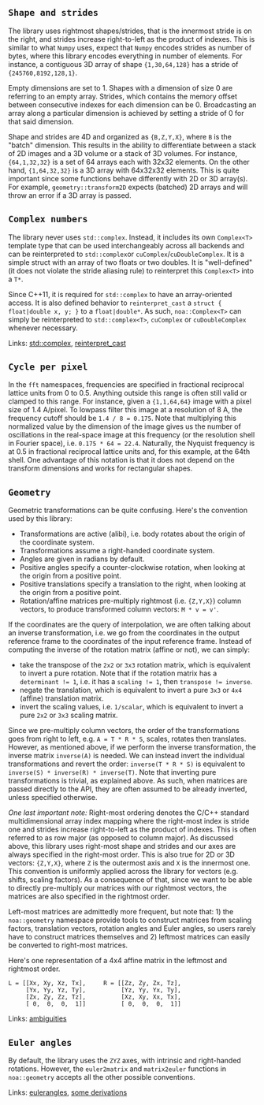 ## `Shape and strides`

The library uses rightmost shapes/strides, that is the innermost stride is on the right, and strides increase
right-to-left as the product of indexes. This is similar to what `Numpy` uses, expect that `Numpy` encodes strides as
number of bytes, where this library encodes everything in number of elements. For instance, a contiguous 3D array of 
shape `{1,30,64,128}` has a stride of `{245760,8192,128,1}`.

Empty dimensions are set to 1. Shapes with a dimension of size 0 are referring to an empty array. Strides, which
contains the memory offset between consecutive indexes for each dimension can be 0. Broadcasting an array along a
particular dimension is achieved by setting a stride of 0 for that said dimension.

Shape and strides are 4D and organized as `{B,Z,Y,X}`, where `B` is the "batch" dimension. This results in the ability
to differentiate between a stack of 2D images and a 3D volume or a stack of 3D volumes. For instance, `{64,1,32,32}`
is a set of 64 arrays each with 32x32 elements. On the other hand, `{1,64,32,32}` is a 3D array with 64x32x32 
elements. This is quite important since some functions behave differently with 2D or 3D array(s).
For example, `geometry::transform2D` expects (batched) 2D arrays and will throw an error if a 3D array is passed.

## `Complex numbers`

The library never uses `std::complex`. Instead, it includes its own `Complex<T>` template type that can be used
interchangeably across all backends and can be reinterpreted to `std::complex`or `cuComplex`/`cuDoubleComplex`. It is a
simple struct with an array of two floats or two doubles. It is "well-defined" (it does not violate the stride aliasing
rule) to reinterpret this `Complex<T>` into a `T*`.

Since C++11, it is required for `std::complex` to have an array-oriented access. It is also defined behavior
to `reinterpret_cast` a `struct { float|double x, y; }` to a `float|double*`. As such, `noa::Complex<T>` can simply 
be reinterpreted to `std::complex<T>`, `cuComplex` or `cuDoubleComplex` whenever necessary.

Links: [std::complex](https://en.cppreference.com/w/cpp/numeric/complex),
[reinterpret_cast](https://en.cppreference.com/w/cpp/language/reinterpret_cast)

## `Cycle per pixel`

In the `fft` namespaces, frequencies are specified in fractional reciprocal lattice units from 0 to 0.5. Anything
outside this range is often still valid or clamped to this range. For instance, given a `{1,1,64,64}` image with a pixel
size of 1.4 A/pixel. To lowpass filter this image at a resolution of 8 A, the frequency cutoff should
be `1.4 / 8 = 0.175`. Note that multiplying this normalized value by the dimension of the image gives us the number of
oscillations in the real-space image at this frequency (or the resolution shell in Fourier space),
i.e. `0.175 * 64 = 22.4`. Naturally, the Nyquist frequency is at 0.5 in fractional reciprocal lattice units and, for
this example, at the 64th shell. One advantage of this notation is that it does not depend on the transform dimensions
and works for rectangular shapes.

## `Geometry`

Geometric transformations can be quite confusing. Here's the convention used by this library:

- Transformations are active (alibi), i.e. body rotates about the origin of the coordinate system.
- Transformations assume a right-handed coordinate system.
- Angles are given in radians by default.
- Positive angles specify a counter-clockwise rotation, when looking at the origin from a positive point.
- Positive translations specify a translation to the right, when looking at the origin from a positive point.
- Rotation/affine matrices pre-multiply rightmost (i.e. `{Z,Y,X}`) column vectors, to produce transformed column
  vectors: `M * v = v'`.

If the coordinates are the query of interpolation, we are often talking about an inverse transformation, i.e. we go from
the coordinates in the output reference frame to the coordinates of the input reference frame. Instead of computing
the inverse of the rotation matrix (affine or not), we can simply:

- take the transpose of the `2x2` or `3x3` rotation matrix, which is equivalent to invert a pure rotation. Note that if
  the rotation matrix has a `determinant != 1`, i.e. it has a `scaling != 1`, then `transpose != inverse`.
- negate the translation, which is equivalent to invert a pure `3x3` or `4x4` (affine) translation matrix.
- invert the scaling values, i.e. `1/scalar`, which is equivalent to invert a pure `2x2` or `3x3` scaling matrix.

Since we pre-multiply column vectors, the order of the transformations goes from right to left, e.g. `A = T * R * S`,
scales, rotates then translates. However, as mentioned above, if we perform the inverse transformation, the inverse
matrix `inverse(A)` is needed. We can instead invert the individual transformations and revert the
order: `inverse(T * R * S)` is equivalent to `inverse(S) * inverse(R) * inverse(T)`. Note that inverting pure
transformations is trivial, as explained above. As such, when matrices are passed directly to the API, they are often
assumed to be already inverted, unless specified otherwise.

_One last important note:_
Right-most ordering denotes the C/C++ standard multidimensional array index mapping where the right-most index is stride
one and strides increase right-to-left as the product of indexes. This is often referred to as row major (as opposed to
column major). As discussed above, this library uses right-most shape and strides and our axes are always specified in
the right-most order. This is also true for 2D or 3D vectors: `{Z,Y,X}`, where `Z` is the outermost axis and `X` is the
innermost one. This convention is uniformly applied across the library for vectors (e.g. shifts, scaling factors). 
As a consequence of that, since we want to be able to directly pre-multiply our matrices with our rightmost vectors, 
the matrices are also specified in the rightmost order.

Left-most matrices are admittedly more frequent, but note that: 1) the `noa::geometry` namespace provide tools to 
construct matrices from scaling factors, translation vectors, rotation angles and Euler angles, so users rarely have 
to construct matrices themselves and 2) leftmost matrices can easily be converted to right-most matrices.

Here's one representation of a 4x4 affine matrix in the leftmost and rightmost order.
```
L = [[Xx, Xy, Xz, Tx],     R = [[Zz, Zy, Zx, Tz],
     [Yx, Yy, Yz, Ty],          [Yz, Yy, Yx, Ty],
     [Zx, Zy, Zz, Tz],          [Xz, Xy, Xx, Tx],
     [ 0,  0,  0,  1]]          [ 0,  0,  0,  1]]
```

Links: [ambiguities](https://rock-learning.github.io/pytransform3d/transformation_ambiguities.html)

## `Euler angles`

By default, the library uses the `ZYZ` axes, with intrinsic and right-handed rotations. However, the `euler2matrix`
and `matrix2euler` functions in `noa::geometry` accepts all the other possible conventions.

Links: [eulerangles](https://eulerangles.readthedocs.io/en/latest/usage/quick_start.html),
[some derivations](https://www.geometrictools.com/Documentation/EulerAngles.pdf)
